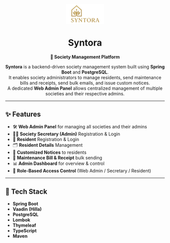 <p align="center">
  <img src="src/main/resources/static/images/syntora.png" alt="Syntora Logo" width="120"/>
</p>

<h1 align="center">Syntora</h1>
<p align="center"><strong>🏢 Society Management Platform</strong></p>

<p align="center">
  <strong>Syntora</strong> is a backend-driven society management system built using <strong>Spring Boot</strong> and <strong>PostgreSQL</strong>.<br/>
  It enables society administrators to manage residents, send maintenance bills and receipts, send bulk emails, and issue custom notices.<br/>
  A dedicated <strong>Web Admin Panel</strong> allows centralized management of multiple societies and their respective admins.
</p>

---

## ✨ Features

- 🛠️ **Web Admin Panel** for managing all societies and their admins  
- 👨‍💼 **Society Secretary (Admin)** Registration & Login  
- 👥 **Resident** Registration & Login  
- 🗂️ **Resident Details** Management  
- 📢 **Customized Notices** to residents  
- 💸 **Maintenance Bill & Receipt** bulk sending  
- 📊 **Admin Dashboard** for overview & control  
- 🔐 **Role-Based Access Control** (Web Admin / Secretary / Resident)

---

## 🧰 Tech Stack

- **Spring Boot**  
- **Vaadin (Hilla)**  
- **PostgreSQL**  
- **Lombok**  
- **Thymeleaf**  
- **TypeScript**  
- **Maven**
